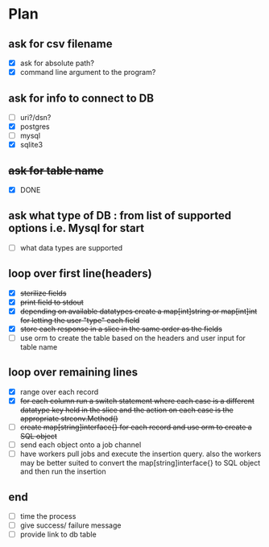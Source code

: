 # Plan

## ask for csv filename
- [x] ask for absolute path?  
- [x] command line argument to the program?  

## ask for info to connect to DB
- [ ] uri?/dsn?  
- [x] postgres  
- [ ] mysql  
- [x] sqlite3  

## ~~ask for table name~~
- [x] DONE

## ask what type of DB : from list of supported options i.e. Mysql for start
- [ ] what data types are supported  

## loop over first line(headers)
- [x] ~~sterilize fields~~  
- [x] ~~print field to stdout~~  
- [x] ~~depending on available datatypes create a map[int]string or map[int]int for letting the user "type" each field~~  
- [x] ~~store each response in a slice in the same order as the fields~~  
- [ ] use orm to create the table based on the headers and user input for table name  

## loop over remaining lines
- [x] range over each record  
- [x] ~~for each column run a switch statement where each case is a different datatype key held in the slice and the action on each case is the appropriate strconv.Method()~~  
- [ ] ~~create map[string]interface{} for each record and use orm to create a SQL object~~  
- [ ] send each object onto a job channel  
- [ ] have workers pull jobs and execute the insertion query. also the workers may be better suited to convert the map[string]interface{} to SQL object and then run the insertion  

## end
- [ ] time the process  
- [ ] give success/ failure message  
- [ ] provide link to db table  
